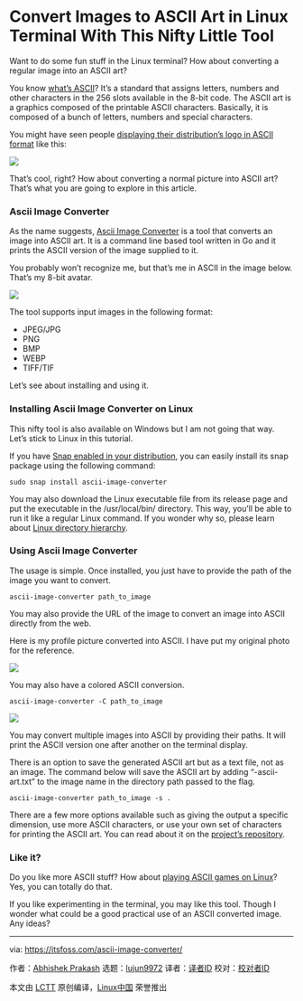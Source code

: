 [#]: subject: (Convert Images to ASCII Art in Linux Terminal With This Nifty Little Tool)
[#]: via: (https://itsfoss.com/ascii-image-converter/)
[#]: author: (Abhishek Prakash https://itsfoss.com/author/abhishek/)
[#]: collector: (lujun9972)
[#]: translator: ( )
[#]: reviewer: ( )
[#]: publisher: ( )
[#]: url: ( )

Convert Images to ASCII Art in Linux Terminal With This Nifty Little Tool
======

Want to do some fun stuff in the Linux terminal? How about converting a regular image into an ASCII art?

You know [what’s ASCII][1]? It’s a standard that assigns letters, numbers and other characters in the 256 slots available in the 8-bit code. The ASCII art is a graphics composed of the printable ASCII characters. Basically, it is composed of a bunch of letters, numbers and special characters.

You might have seen people [displaying their distribution’s logo in ASCII format][2] like this:

![][3]

That’s cool, right? How about converting a normal picture into ASCII art? That’s what you are going to explore in this article.

### Ascii Image Converter

As the name suggests, [Ascii Image Converter][4] is a tool that converts an image into ASCII art. It is a command line based tool written in Go and it prints the ASCII version of the image supplied to it.

You probably won’t recognize me, but that’s me in ASCII in the image below. That’s my 8-bit avatar.

![][5]

The tool supports input images in the following format:

  * JPEG/JPG
  * PNG
  * BMP
  * WEBP
  * TIFF/TIF



Let’s see about installing and using it.

### Installing Ascii Image Converter on Linux

This nifty tool is also available on Windows but I am not going that way. Let’s stick to Linux in this tutorial.

If you have [Snap enabled in your distribution][6], you can easily install its snap package using the following command:

```
sudo snap install ascii-image-converter
```

You may also download the Linux executable file from its release page and put the executable in the /usr/local/bin/ directory. This way, you’ll be able to run it like a regular Linux command. If you wonder why so, please learn about [Linux directory hierarchy][7].

### Using Ascii Image Converter

The usage is simple. Once installed, you just have to provide the path of the image you want to convert.

```
ascii-image-converter path_to_image
```

You may also provide the URL of the image to convert an image into ASCII directly from the web.

Here is my profile picture converted into ASCII. I have put my original photo for the reference.

![][8]

You may also have a colored ASCII conversion.

```
ascii-image-converter -C path_to_image
```

![][9]

You may convert multiple images into ASCII by providing their paths. It will print the ASCII version one after another on the terminal display.

There is an option to save the generated ASCII art but as a text file, not as an image. The command below will save the ASCII art by adding “-ascii-art.txt” to the image name in the directory path passed to the flag.

```
ascii-image-converter path_to_image -s .
```

There are a few more options available such as giving the output a specific dimension, use more ASCII characters, or use your own set of characters for printing the ASCII art. You can read about it on the [project’s repository][4].

### Like it?

Do you like more ASCII stuff? How about [playing ASCII games on Linux][10]? Yes, you can totally do that.

If you like experimenting in the terminal, you may like this tool. Though I wonder what could be a good practical use of an ASCII converted image. Any ideas?

--------------------------------------------------------------------------------

via: https://itsfoss.com/ascii-image-converter/

作者：[Abhishek Prakash][a]
选题：[lujun9972][b]
译者：[译者ID](https://github.com/译者ID)
校对：[校对者ID](https://github.com/校对者ID)

本文由 [LCTT](https://github.com/LCTT/TranslateProject) 原创编译，[Linux中国](https://linux.cn/) 荣誉推出

[a]: https://itsfoss.com/author/abhishek/
[b]: https://github.com/lujun9972
[1]: https://www.computerhope.com/jargon/a/ascii.htm
[2]: https://itsfoss.com/display-linux-logo-in-ascii/
[3]: https://i0.wp.com/itsfoss.com/wp-content/uploads/2020/04/ubuntu-mate-focal-neofetch.png?resize=800%2C543&ssl=1
[4]: https://github.com/TheZoraiz/ascii-image-converter
[5]: https://i1.wp.com/itsfoss.com/wp-content/uploads/2021/05/abhishek-prakash-in-ascii.png?resize=800%2C445&ssl=1
[6]: https://itsfoss.com/enable-snap-support-linux-mint/
[7]: https://linuxhandbook.com/linux-directory-structure/
[8]: https://i0.wp.com/itsfoss.com/wp-content/uploads/2021/05/abhishek-prakash-ascii-converted.png?resize=800%2C437&ssl=1
[9]: https://i1.wp.com/itsfoss.com/wp-content/uploads/2021/05/abhishek-colored-ascii.png?resize=800%2C429&ssl=1
[10]: https://itsfoss.com/best-ascii-games/
